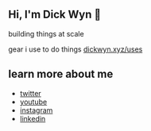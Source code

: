 ## Hi, I'm Dick Wyn 👋

building things at scale

gear i use to do things [dickwyn.xyz/uses](https://dickwyn.xyz/uses)

## learn more about me
- [twitter](https://twitter.com/dickwyn) 
- [youtube](https://youtube.com/dickwyn)
- [instagram](http://instagram.com/dickwyn)
- [linkedin](http://linkedin.com/in/dickwyn)

